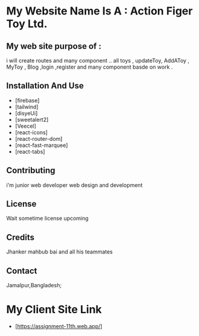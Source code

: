 # My Website Name Is A : Action Figer Toy Ltd.

## My web site purpose of :

i will create routes and many component .. all toys , updateToy, AddAToy ,
MyToy , Blog ,login ,register and many component basde on work .

## Installation And Use

- [firebase]
- [tailwind]
- [disyeUi]
- [sweetalert2]
- [Veecel]
- [react-icons]
- [react-router-dom]
- [react-fast-marquee]
- [react-tabs]

## Contributing

i'm junior web developer
web design and development

## License

Wait sometime license upcoming

## Credits

Jhanker mahbub bai and all his teammates

## Contact

Jamalpur,Bangladesh;

# My Client Site Link

- [https://assignment-11th.web.app/]
